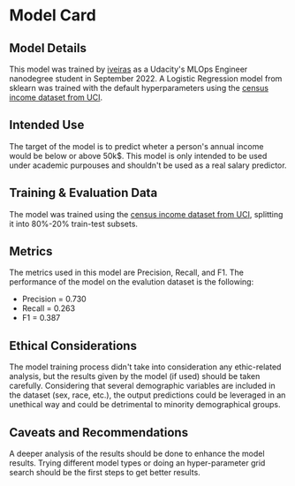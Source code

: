 # Model Card

## Model Details
This model was trained by <a href="https://github.com/iveiras" target="_blank">iveiras</a> as a Udacity's MLOps Engineer nanodegree student in September 2022. A Logistic Regression model from sklearn was trained with the default hyperparameters using the <a href="https://archive.ics.uci.edu/ml/datasets/census+income" target="_blank">census income dataset from UCI</a>.

## Intended Use
The target of the model is to predict wheter a person's annual income would be below or above 50k$. This model is only intended to be used under academic purpouses and shouldn't be used as a real salary predictor.

## Training & Evaluation Data
The model was trained using the <a href="https://archive.ics.uci.edu/ml/datasets/census+income" target="_blank">census income dataset from UCI</a>, splitting it into 80%-20% train-test subsets.

## Metrics
The metrics used in this model are Precision, Recall, and F1. The performance of the model on the evalution dataset is the following:
* Precision = 0.730
* Recall = 0.263
* F1 = 0.387

## Ethical Considerations
The model training process didn't take into consideration any ethic-related analysis, but the results given by the model (if used) should be taken carefully. Considering that several demographic variables are included in the dataset (sex, race, etc.), the output predictions could be leveraged in an unethical way and could be detrimental to minority demographical groups.

## Caveats and Recommendations
A deeper analysis of the results should be done to enhance the model results. Trying different model types or doing an hyper-parameter grid search should be the first steps to get better results.